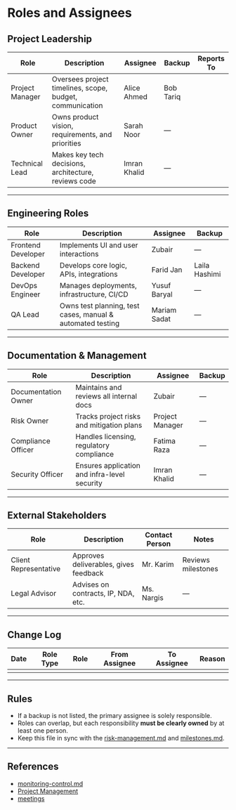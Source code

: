 <!--
START OF: roles-and-assignees.md
Purpose: This document outlines all major roles in the project and who is responsible (or assigned) to each role. It ensures clarity on ownership and accountability for key areas of the project.
Update Frequency: Should be updated whenever a team member is assigned or re-assigned, or when roles are added/removed.
Location: docs/project-management/roles-and-assignees.md
-->

# Roles and Assignees

## Project Leadership

| Role            | Description                                              | Assignee     | Backup    | Reports To |
|-----------------|----------------------------------------------------------|--------------|-----------|------------|
| Project Manager | Oversees project timelines, scope, budget, communication | Alice Ahmed  | Bob Tariq |            |
| Product Owner   | Owns product vision, requirements, and priorities        | Sarah Noor   | —         |            |
| Technical Lead  | Makes key tech decisions, architecture, reviews code     | Imran Khalid | —         |            |

---

## Engineering Roles

| Role               | Description                                                | Assignee     | Backup        |
|--------------------|------------------------------------------------------------|--------------|---------------|
| Frontend Developer | Implements UI and user interactions                        | Zubair       | —             |
| Backend Developer  | Develops core logic, APIs, integrations                    | Farid Jan    | Laila Hashimi |
| DevOps Engineer    | Manages deployments, infrastructure, CI/CD                 | Yusuf Baryal | —             |
| QA Lead            | Owns test planning, test cases, manual & automated testing | Mariam Sadat | —             |

---

## Documentation & Management

| Role                | Description                                  | Assignee        | Backup |
|---------------------|----------------------------------------------|-----------------|--------|
| Documentation Owner | Maintains and reviews all internal docs      | Zubair          | —      |
| Risk Owner          | Tracks project risks and mitigation plans    | Project Manager | —      |
| Compliance Officer  | Handles licensing, regulatory compliance     | Fatima Raza     | —      |
| Security Officer    | Ensures application and infra-level security | Imran Khalid    | —      |

---

## External Stakeholders

| Role                  | Description                           | Contact Person | Notes              |
|-----------------------|---------------------------------------|----------------|--------------------|
| Client Representative | Approves deliverables, gives feedback | Mr. Karim      | Reviews milestones |
| Legal Advisor         | Advises on contracts, IP, NDA, etc.   | Ms. Nargis     | —                  |

---

## Change Log


| Date | Role Type | Role | From Assignee | To Assignee | Reason |
|------|-----------|------|---------------|-------------|--------|
|      |           |      |               |             |        |


---

## Rules

- If a backup is not listed, the primary assignee is solely responsible.
- Roles can overlap, but each responsibility **must be clearly owned** by at least one person.
- Keep this file in sync with the [risk-management.md](risk-management.md) and [milestones.md](milestones.md).

---

## References

- [monitoring-control.md](monitoring-control.md)
- [Project Management](README.md)
- [meetings](../meetings/README.md)

<!-- END OF roles-and-assignees.md -->
